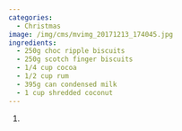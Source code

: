 ```yaml
---
categories:
  - Christmas
image: /img/cms/mvimg_20171213_174045.jpg
ingredients:
  - 250g choc ripple biscuits
  - 250g scotch finger biscuits
  - 1/4 cup cocoa
  - 1/2 cup rum
  - 395g can condensed milk
  - 1 cup shredded coconut
---
```

1. 